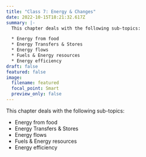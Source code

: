```yaml
---
title: "Class 7: Energy & Changes"
date: 2022-10-15T18:21:32.617Z
summary: |-
  T﻿his chapter deals with the following sub-topics:

  * E﻿nergy from food
  * E﻿nergy Transfers & Stores
  * E﻿nergy flows 
  * F﻿uels & Energy resources
  * E﻿nergy efficiency
draft: false
featured: false
image:
  filename: featured
  focal_point: Smart
  preview_only: false
---
```

T﻿his chapter deals with the following sub-topics:

* E﻿nergy from food
* E﻿nergy Transfers & Stores
* E﻿nergy flows 
* F﻿uels & Energy resources
* E﻿nergy efficiency